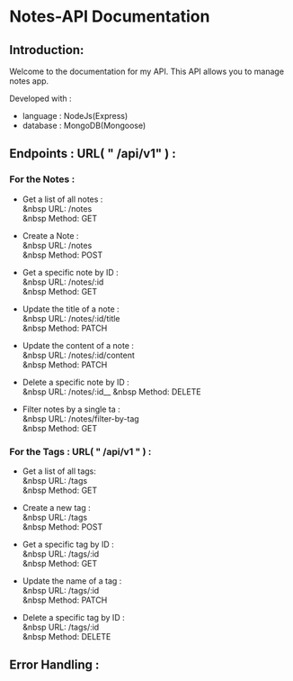 # Notes-API Documentation 
## Introduction:
Welcome to the documentation for my API. This API allows you to manage notes app.

Developed with :
* language : NodeJs(Express)
* database : MongoDB(Mongoose)

## Endpoints : URL( " /api/v1" ) :
### For the Notes :
* Get a list of all notes : <br>
&nbsp URL: /notes <br>
&nbsp Method: GET
  
* Create a Note : <br>
&nbsp URL: /notes <br>
&nbsp Method: POST
    
* Get a specific note by ID : <br>
&nbsp URL: /notes/:id <br>
&nbsp Method: GET

* Update the title of a note :<br>
&nbsp URL: /notes/:id/title <br>
&nbsp Method: PATCH

* Update the content of a note :<br>
&nbsp URL: /notes/:id/content <br>
&nbsp Method: PATCH

* Delete a specific note by ID :<br>
&nbsp URL: /notes/:id__
&nbsp Method: DELETE

*  Filter notes by a single ta :<br>
&nbsp URL: /notes/filter-by-tag <br>
&nbsp Method: GET

### For the Tags : URL( " /api/v1 " ) :
* Get a list of all tags:<br>
&nbsp URL: /tags <br>
&nbsp Method: GET
  
* Create a new tag :<br>
&nbsp URL: /tags <br>
&nbsp Method: POST
    
* Get a specific tag by ID :<br>
&nbsp URL: /tags/:id <br>
&nbsp Method: GET

* Update the name of a tag :<br>
&nbsp URL: /tags/:id <br>
&nbsp Method: PATCH

* Delete a specific tag by ID :<br>
&nbsp URL: /tags/:id <br>
&nbsp Method: DELETE

## Error Handling :
